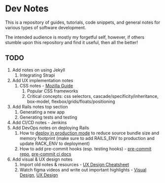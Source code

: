 # Dev Notes

This is a repository of guides, tutorials, code snippets, and general notes
for various types of software development.

The intended audience is mostly my forgetful self, however, if others stumble
upon this repository and find it useful, then all the better!

## TODO

1. Add notes on using Jekyll
    1. Integrating Strapi
1. Add UX implementation notes
    1. CSS notes - [Mozilla Guide](https://developer.mozilla.org/en-US/docs/Learn/CSS)
        1. Popular CSS frameworks
        2. Critical concepts: css selectors, cascade/specificity/inheritance, box-model, flexbox/grids/floats/positioning
1. Add Rails notes top section
    1. Generating a new app
    1. Generating tests and testing
1. Add CI/CD notes - Jenkins
1. Add DevOps notes on deploying Rails
    1. How to [deploy in production mode](https://docs.aws.amazon.com/elasticbeanstalk/latest/dg/create_deploy_Ruby.container.html) to
        reduce source bundle size and memory footprint (make sure to add
        RAILS_ENV to production and update RACK_ENV to deployment)
    1. How to add pre-commit hooks (esp. testing hooks) - [pre-commit repo](https://github.com/jish/pre-commit), [pre-commit ci docs](https://jish.github.io/pre-commit/checks/ci/)
1. Add visual & UX design notes
    1. Import old notes & resources - [UX Design Cheatsheet](https://docs.google.com/document/d/1EM650-Spqyc-uiUeUZf2txY1c_74QC-SmctJwg2Nhi4/edit#)
    1. Watch figma videos and write out important highlights - [Visual Design](https://www.youtube.com/playlist?list=PLlJddLya2kqngHEHAEumTC7IP5dBJyq23), [UX Design](https://www.youtube.com/playlist?list=PLlJddLya2kqlIrrgpO8odTK-awv-jZ0of)
